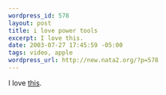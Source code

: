 ```yaml
--- 
wordpress_id: 578
layout: post
title: i love power tools
excerpt: I love this.
date: 2003-07-27 17:45:59 -05:00
tags: video, apple
wordpress_url: http://new.nata2.org/?p=578
---
```

I love <a href="http://stream.qtv.apple.com/qtv/videoc/http/benn001/benn001_http_300_ref.mov">this</a>.
